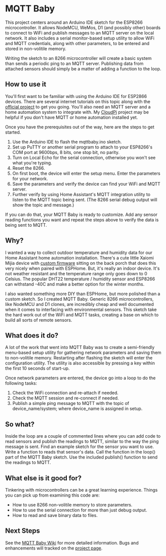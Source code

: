 # MQTT Baby
This project centers around an Arduino IDE sketch for the ESP8266 microcontroller. It allows NodeMCU, WeMos, D1 (and possibly other) boards to connect to WiFi and publish messages to an MQTT server on the local network. It also includes a serial monitor-based setup utility to allow WiFi and MQTT credentials, along with other parameters, to be entered and stored in non-volitile memory.

Writing the sketch to an 8266 microcontroller will create a basic system than sends a periodic ping to an MQTT server. Publishing data from attached sensors should simply be a matter of adding a function to the loop.

## How to use it
You'll first want to be familiar with using the Arduino IDE for ESP2866 devices. There are several internet tutorials on this topic along with the [official project](https://github.com/esp8266/Arduino) to get you going. You'll also need an MQTT server and a home automation system to integrate with. My [CloudPi](https://github.com/DavesCodeMusings/CloudPi) project may be helpful if you don't have MQTT or home automation installed yet.

Once you have the prerequisites out of the way, here are the steps to get started.
1. Use the Arduino IDE to flash the mqttbaby.ino sketch.
2. Set up PuTTY or another serial program to attach to your ESP8266's COM port at 9600bps, 8 bits, one stop bit, no parity.
3. Turn on Local Echo for the serial connection, otherwise you won't see what you're typing.
4. Reset the 8266.
5. On first boot, the device will enter the setup menu. Enter the parameters for your network.
6. Save the parameters and verify the device can find your WiFi and MQTT server.
7. Further verify by using Home Assistant's MQTT integration utility to listen to the MQTT topic being sent. (The 8266 serial debug output will show the topic and message.)

If you can do that, your MQTT Baby is ready to customize. Add any sensor reading functions you want and repeat the steps above to verify the data is being sent to MQTT.

## Why?
I wanted a way to collect outdoor temperature and humidity data for our Home Assistant home automation installation. There's a cute little Xaiomi Mijia device with [custom firmware](https://github.com/atc1441/ATC_MiThermometer) sitting on the back porch that does this very nicely when paired with ESPHome. But, it's really an indoor device. It's not weather resistant and the temperature range only goes down to 0 Celsius. The popular DHT22 temperature / humidity sensor and ESP8266 can withstand -40C and make a better option for the winter months.

I also wanted something more DIY than ESPHome, but more polished than a custom sketch. So I created MQTT Baby. Generic 8266 microcontrollers, like NodeMCU and D1 clones, are incredibly cheap and well documented when it comes to interfacing with environmental sensors. This sketch take the hard work out of the WiFi and MQTT tasks, creating a base on which to build all sorts of remote sensors.

## What does it do?
A lot of the work that went into MQTT Baby was to create a semi-friendly menu-based setup utility for gathering network parameters and saving them to non-volitile memory. Restarting after flashing the sketch will enter the configuration utility. The utility is also accessible by pressing a key within the first 10 seconds of start-up.

Once network parameters are entered, the device go into a loop to do the following tasks:
1. Check the WiFi connection and re-attach if needed.
2. Check the MQTT session and re-connect if needed.
3. Publish a simple ping message to MQTT with the topic of device_name/system; where device_name is assigned in setup.

## So what?
Inside the loop are a couple of commented lines where you can add code to read sensors and publish the readings to MQTT, similar to the way the ping message is sent. Find an example sketch for the sensor you want to use. Write a function to reads that sensor's data. Call the function in the loop() part of the MQTT Baby sketch. Use the included publish() function to send the readings to MQTT.

## What else is it good for?
Tinkering with microcontrollers can be a great learning experience. Things you can pick up from examining this code are:
* How to use 8266 non-volitile memory to store parameters.
* How to use the serial connection for more than just debug output.
* How to read and save binary data to files.

## Next Steps
See the [MQTT Baby Wiki](https://github.com/DavesCodeMusings/mqttbaby/wiki) for more detailed information. Bugs and enhancements will tracked on the [project page](https://github.com/DavesCodeMusings/mqttbaby/projects/1).
